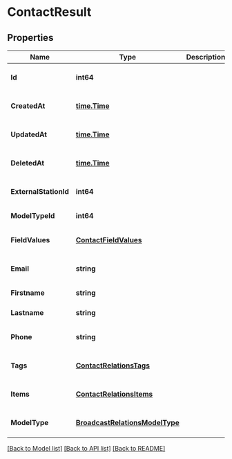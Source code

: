 # ContactResult

## Properties
Name | Type | Description | Notes
------------ | ------------- | ------------- | -------------
**Id** | **int64** |  | [optional] [default to null]
**CreatedAt** | [**time.Time**](time.Time.md) |  | [optional] [default to null]
**UpdatedAt** | [**time.Time**](time.Time.md) |  | [optional] [default to null]
**DeletedAt** | [**time.Time**](time.Time.md) |  | [optional] [default to null]
**ExternalStationId** | **int64** |  | [optional] [default to null]
**ModelTypeId** | **int64** |  | [default to null]
**FieldValues** | [**ContactFieldValues**](Contact_field_values.md) |  | [optional] [default to null]
**Email** | **string** |  | [optional] [default to null]
**Firstname** | **string** |  | [default to null]
**Lastname** | **string** |  | [default to null]
**Phone** | **string** |  | [optional] [default to null]
**Tags** | [**ContactRelationsTags**](ContactRelations_tags.md) |  | [optional] [default to null]
**Items** | [**ContactRelationsItems**](ContactRelations_items.md) |  | [optional] [default to null]
**ModelType** | [**BroadcastRelationsModelType**](BroadcastRelations_model_type.md) |  | [optional] [default to null]

[[Back to Model list]](../README.md#documentation-for-models) [[Back to API list]](../README.md#documentation-for-api-endpoints) [[Back to README]](../README.md)


